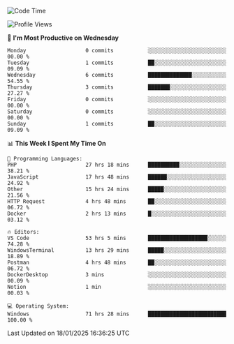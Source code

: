 <!--START_SECTION:waka-->
![Code Time](http://img.shields.io/badge/Code%20Time-3%2C896%20hrs%2026%20mins-blue)

![Profile Views](http://img.shields.io/badge/Profile%20Views-29-blue)

📅 **I'm Most Productive on Wednesday** 

```text
Monday                   0 commits           ░░░░░░░░░░░░░░░░░░░░░░░░░   00.00 % 
Tuesday                  1 commits           ██░░░░░░░░░░░░░░░░░░░░░░░   09.09 % 
Wednesday                6 commits           ██████████████░░░░░░░░░░░   54.55 % 
Thursday                 3 commits           ███████░░░░░░░░░░░░░░░░░░   27.27 % 
Friday                   0 commits           ░░░░░░░░░░░░░░░░░░░░░░░░░   00.00 % 
Saturday                 0 commits           ░░░░░░░░░░░░░░░░░░░░░░░░░   00.00 % 
Sunday                   1 commits           ██░░░░░░░░░░░░░░░░░░░░░░░   09.09 % 
```


📊 **This Week I Spent My Time On** 

```text
💬 Programming Languages: 
PHP                      27 hrs 18 mins      ██████████░░░░░░░░░░░░░░░   38.21 % 
JavaScript               17 hrs 48 mins      ██████░░░░░░░░░░░░░░░░░░░   24.92 % 
Other                    15 hrs 24 mins      █████░░░░░░░░░░░░░░░░░░░░   21.56 % 
HTTP Request             4 hrs 48 mins       ██░░░░░░░░░░░░░░░░░░░░░░░   06.72 % 
Docker                   2 hrs 13 mins       █░░░░░░░░░░░░░░░░░░░░░░░░   03.12 % 

🔥 Editors: 
VS Code                  53 hrs 5 mins       ███████████████████░░░░░░   74.28 % 
WindowsTerminal          13 hrs 29 mins      █████░░░░░░░░░░░░░░░░░░░░   18.89 % 
Postman                  4 hrs 48 mins       ██░░░░░░░░░░░░░░░░░░░░░░░   06.72 % 
DockerDesktop            3 mins              ░░░░░░░░░░░░░░░░░░░░░░░░░   00.09 % 
Notion                   1 min               ░░░░░░░░░░░░░░░░░░░░░░░░░   00.03 % 

💻 Operating System: 
Windows                  71 hrs 28 mins      █████████████████████████   100.00 % 
```


 Last Updated on 18/01/2025 16:36:25 UTC
<!--END_SECTION:waka-->
